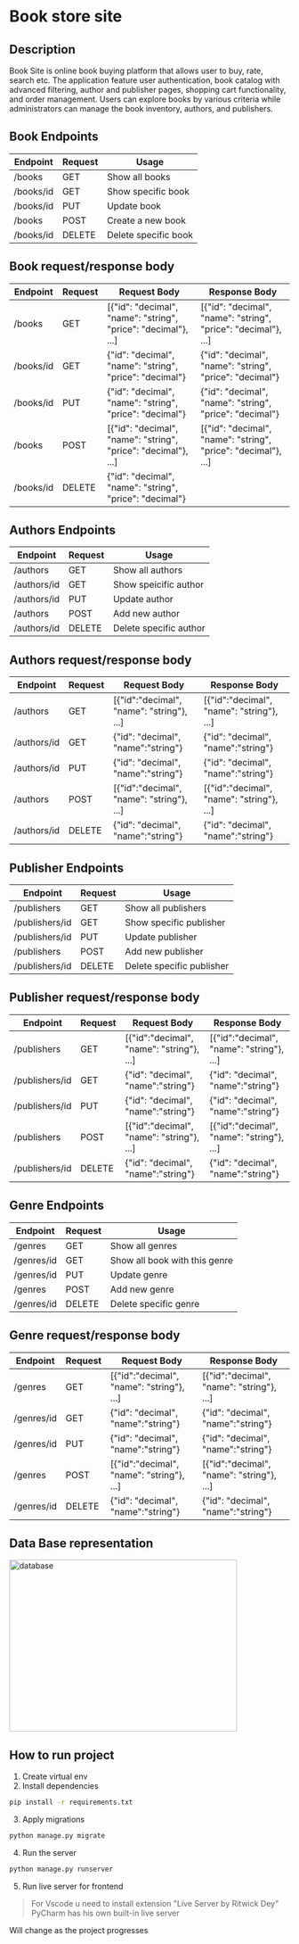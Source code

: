 # Book store site

## Description
Book Site is online book buying platform that allows user to buy, rate, search etc. The application feature user authentication, book catalog with advanced filtering, author and publisher pages, shopping cart functionality, and order management. Users can explore books by various criteria while administrators can manage the book inventory, authors, and publishers.

## Book Endpoints
| **Endpoint** | **Request** | **Usage** |
| --- | --- | --- |
| /books | GET | Show all books |
| /books/id | GET | Show specific book |
| /books/id | PUT | Update book |
| /books | POST | Create a new book |
| /books/id | DELETE | Delete specific book |

## Book request/response body
| **Endpoint** | **Request** | **Request Body** | **Response Body** |
| --- | --- | --- | --- |
| /books | GET | [{"id": "decimal", "name": "string", "price": "decimal"}, ...] | [{"id": "decimal", "name": "string", "price": "decimal"}, ...] |
| /books/id | GET | {"id": "decimal", "name": "string", "price": "decimal"} | {"id": "decimal", "name": "string", "price": "decimal"} |
| /books/id | PUT | {"id": "decimal", "name": "string", "price": "decimal"} | {"id": "decimal", "name": "string", "price": "decimal"} |
| /books | POST | [{"id": "decimal", "name": "string", "price": "decimal"}, ...] | [{"id": "decimal", "name": "string", "price": "decimal"}, ...] |
| /books/id | DELETE | {"id": "decimal", "name": "string", "price": "decimal"} |


## Authors Endpoints
| **Endpoint** | **Request** | **Usage** |
| --- | --- | --- |
| /authors | GET | Show all authors |
| /authors/id | GET | Show speicific author |
| /authors/id | PUT | Update author |
| /authors | POST | Add new author |
| /authors/id | DELETE | Delete specific author |

## Authors request/response body
| **Endpoint** | **Request** | **Request Body** | **Response Body** |
| --- | --- | --- | --- |
| /authors | GET | [{"id":"decimal", "name": "string"}, ...] | [{"id":"decimal", "name": "string"}, ...] |
| /authors/id | GET | {"id": "decimal", "name":"string"} | {"id": "decimal", "name":"string"} |
| /authors/id | PUT | {"id": "decimal", "name":"string"} | {"id": "decimal", "name":"string"} |
| /authors | POST | [{"id":"decimal", "name": "string"}, ...] | [{"id":"decimal", "name": "string"}, ...] |
| /authors/id | DELETE | {"id": "decimal", "name":"string"} | {"id": "decimal", "name":"string"} |


## Publisher Endpoints
| **Endpoint** | **Request** | **Usage** |
| --- | --- | --- |
| /publishers | GET | Show all publishers |
| /publishers/id | GET | Show specific publisher |
| /publishers/id | PUT | Update publisher | 
| /publishers | POST | Add new publisher |
| /publishers/id | DELETE | Delete specific publisher |

## Publisher request/response body
| **Endpoint** | **Request** | **Request Body** | **Response Body** |
| --- | --- | --- | --- |
| /publishers | GET | [{"id":"decimal", "name": "string"}, ...] | [{"id":"decimal", "name": "string"}, ...] |
| /publishers/id | GET | {"id": "decimal", "name":"string"} | {"id": "decimal", "name":"string"} |
| /publishers/id | PUT | {"id": "decimal", "name":"string"} | {"id": "decimal", "name":"string"} |
| /publishers | POST | [{"id":"decimal", "name": "string"}, ...] | [{"id":"decimal", "name": "string"}, ...] |
| /publishers/id | DELETE | {"id": "decimal", "name":"string"} | {"id": "decimal", "name":"string"} |


## Genre Endpoints
| **Endpoint** | **Request** | **Usage** |
| --- | --- | --- |
| /genres | GET | Show all genres |
| /genres/id | GET | Show all book with this genre |
| /genres/id | PUT | Update genre |
| /genres | POST | Add new genre |
| /genres/id | DELETE | Delete specific genre |

## Genre request/response body
| **Endpoint** | **Request** | **Request Body** | **Response Body** |
| --- | --- | --- | --- |
| /genres | GET | [{"id":"decimal", "name": "string"}, ...] | [{"id":"decimal", "name": "string"}, ...] |
| /genres/id | GET | {"id": "decimal", "name":"string"} | {"id": "decimal", "name":"string"} |
| /genres/id | PUT | {"id": "decimal", "name":"string"} | {"id": "decimal", "name":"string"} |
| /genres | POST | [{"id":"decimal", "name": "string"}, ...] | [{"id":"decimal", "name": "string"}, ...] |
| /genres/id | DELETE | {"id": "decimal", "name":"string"} | {"id": "decimal", "name":"string"} |


## Data Base representation

<img width="409" height="308" alt="database" src="https://github.com/user-attachments/assets/67627618-3900-4aad-987d-279965c9a1d6" />



## How to run project

1. Create virtual env
2. Install dependencies
```bash
pip install -r requirements.txt
```
3. Apply migrations
```bash
python manage.py migrate
```
4. Run the server
```bash
python manage.py runserver
```
5. Run live server for frontend
> For Vscode u need to install extension "Live Server by Ritwick Dey"
> PyCharm has his own built-in live server

Will change as the project progresses
